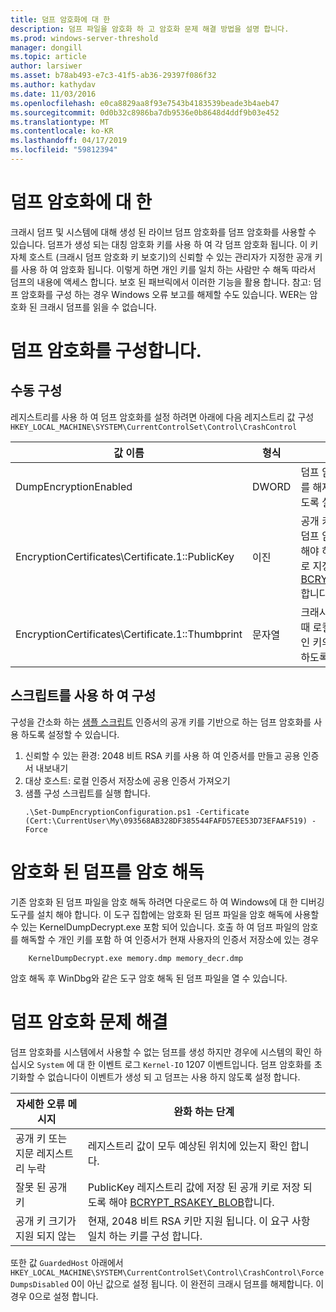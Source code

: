 ```yaml
---
title: 덤프 암호화에 대 한
description: 덤프 파일을 암호화 하 고 암호화 문제 해결 방법을 설명 합니다.
ms.prod: windows-server-threshold
manager: dongill
ms.topic: article
author: larsiwer
ms.asset: b78ab493-e7c3-41f5-ab36-29397f086f32
ms.author: kathydav
ms.date: 11/03/2016
ms.openlocfilehash: e0ca8829aa8f93e7543b4183539beade3b4aeb47
ms.sourcegitcommit: 0d0b32c8986ba7db9536e0b8648d4ddf9b03e452
ms.translationtype: MT
ms.contentlocale: ko-KR
ms.lasthandoff: 04/17/2019
ms.locfileid: "59812394"
---
```

# <a name="about-dump-encryption"></a>덤프 암호화에 대 한
크래시 덤프 및 시스템에 대해 생성 된 라이브 덤프 암호화를 덤프 암호화를 사용할 수 있습니다. 덤프가 생성 되는 대칭 암호화 키를 사용 하 여 각 덤프 암호화 됩니다. 이 키 자체 호스트 (크래시 덤프 암호화 키 보호기)의 신뢰할 수 있는 관리자가 지정한 공개 키를 사용 하 여 암호화 됩니다. 이렇게 하면 개인 키를 일치 하는 사람만 수 해독 따라서 덤프의 내용에 액세스 합니다. 보호 된 패브릭에서 이러한 기능을 활용 합니다.
참고: 덤프 암호화를 구성 하는 경우 Windows 오류 보고를 해제할 수도 있습니다. WER는 암호화 된 크래시 덤프를 읽을 수 없습니다.

# <a name="configuring-dump-encryption"></a>덤프 암호화를 구성합니다.
## <a name="manual-configuration"></a>수동 구성
레지스트리를 사용 하 여 덤프 암호화를 설정 하려면 아래에 다음 레지스트리 값 구성 `HKEY_LOCAL_MACHINE\SYSTEM\CurrentControlSet\Control\CrashControl`

| 값 이름 | 형식 | 값 |
| ---------- | ---- | ----- |
| DumpEncryptionEnabled | DWORD | 덤프 암호화를 덤프 암호화를 해제 하려면 0을 사용 하도록 설정 하려면 1 |
| EncryptionCertificates\Certificate.1::PublicKey | 이진 | 공개 키 (RSA, 2048 비트) 덤프 암호화 하는 데 사용 해야 하는입니다. 이 형식으로 지정 해야 [BCRYPT_RSAKEY_BLOB](https://msdn.microsoft.com/library/windows/desktop/aa375531(v=vs.85).aspx)합니다. |
| EncryptionCertificates\Certificate.1::Thumbprint | 문자열 | 크래시 덤프를 암호 해독할 때 로컬 인증서 저장소에 개인 키의 자동 조회를 허용 하도록 인증서 지문입니다. |


## <a name="configuration-using-script"></a>스크립트를 사용 하 여 구성
구성을 간소화 하는 [샘플 스크립트](https://github.com/Microsoft/Virtualization-Documentation/tree/live/hyperv-tools/DumpEncryption) 인증서의 공개 키를 기반으로 하는 덤프 암호화를 사용 하도록 설정할 수 있습니다.

1. 신뢰할 수 있는 환경: 2048 비트 RSA 키를 사용 하 여 인증서를 만들고 공용 인증서 내보내기
2. 대상 호스트: 로컬 인증서 저장소에 공용 인증서 가져오기
3. 샘플 구성 스크립트를 실행 합니다. 
    ```
    .\Set-DumpEncryptionConfiguration.ps1 -Certificate (Cert:\CurrentUser\My\093568AB328DF385544FAFD57EE53D73EFAAF519) -Force
    ```

# <a name="decrypting-encrypted-dumps"></a>암호화 된 덤프를 암호 해독
기존 암호화 된 덤프 파일을 암호 해독 하려면 다운로드 하 여 Windows에 대 한 디버깅 도구를 설치 해야 합니다. 이 도구 집합에는 암호화 된 덤프 파일을 암호 해독에 사용할 수 있는 KernelDumpDecrypt.exe 포함 되어 있습니다.
호출 하 여 덤프 파일의 암호를 해독할 수 개인 키를 포함 하 여 인증서가 현재 사용자의 인증서 저장소에 있는 경우

```
    KernelDumpDecrypt.exe memory.dmp memory_decr.dmp
```
암호 해독 후 WinDbg와 같은 도구 암호 해독 된 덤프 파일을 열 수 있습니다.

# <a name="troubleshooting-dump-encryption"></a>덤프 암호화 문제 해결
덤프 암호화를 시스템에서 사용할 수 없는 덤프를 생성 하지만 경우에 시스템의 확인 하십시오 `System` 에 대 한 이벤트 로그 `Kernel-IO` 1207 이벤트입니다. 덤프 암호화를 초기화할 수 없습니다이 이벤트가 생성 되 고 덤프는 사용 하지 않도록 설정 합니다.

| 자세한 오류 메시지 | 완화 하는 단계 |
| ---------------------- | ----------------- |
| 공개 키 또는 지문 레지스트리 누락 | 레지스트리 값이 모두 예상된 위치에 있는지 확인 합니다. |
| 잘못 된 공개 키 | PublicKey 레지스트리 값에 저장 된 공개 키로 저장 되도록 해야 [BCRYPT_RSAKEY_BLOB](https://msdn.microsoft.com/library/windows/desktop/aa375531(v=vs.85).aspx)합니다. |
| 공개 키 크기가 지원 되지 않는 | 현재, 2048 비트 RSA 키만 지원 됩니다. 이 요구 사항 일치 하는 키를 구성 합니다. |

또한 값 `GuardedHost` 아래에서 `HKEY_LOCAL_MACHINE\SYSTEM\CurrentControlSet\Control\CrashControl\ForceDumpsDisabled` 0이 아닌 값으로 설정 됩니다. 이 완전히 크래시 덤프를 해제합니다. 이 경우 0으로 설정 합니다.
